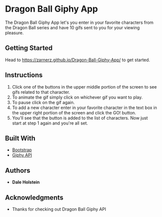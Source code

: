 # Dragon Ball Giphy App

The Dragon Ball Giphy App let's you enter in your favorite characters from the Dragon Ball series and have 10 gifs sent to you for your viewing pleasure.

## Getting Started

Head to https://zarnerz.github.io/Dragon-Ball-Giphy-App/ to get started.

## Instructions

  1. Click one of the buttons in the upper middle portion of the screen to see gifs related to that character.
  2. To animate the gif simply click on whichever gif you want to play. 
  3. To pause click on the gif again.
  4. To add a new character enter in your favorite character in the text box in the upper right portion of the screen and click the GO! button.
  5. You'll see that the button is added to the list of characters. Now just start at step 1 again and you're all set.

## Built With

* [Bootstrap](https://getbootstrap.com/docs/4.0/getting-started/introduction/)
* [Giphy API](https://developers.giphy.com/docs/)

## Authors

* **Dale Holstein**

## Acknowledgments

* Thanks for checking out Dragon Ball Giphy API
